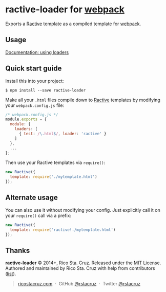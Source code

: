 # ractive-loader for [webpack]

Exports a [Ractive] template as a compiled template for [webpack].

## Usage

[Documentation: using loaders](http://webpack.github.io/docs/using-loaders.html)

## Quick start guide

Install this into your project:

    $ npm install --save ractive-loader

Make all your `.html` files compile down to [Ractive] templates by 
modifying your `webpack.config.js` file:

```js
/* webpack.config.js */
module.exports = {
  module: {
    loaders: [
      { test: /\.html$/, loader: 'ractive' }
    ]
  },
  ...
};
```

Then use your Ractive templates via `require()`:

```js
new Ractive({
  template: require('./mytemplate.html')
});
```

## Alternate usage

You can also use it without modifying your config. Just explicitly call it on 
your `require()` call via a prefix:

```js
new Ractive({
  template: require('ractive!./mytemplate.html')
});
```

Thanks
------

[Ractive]: http://www.ractivejs.org
[webpack]: http://webpack.github.io/

**ractive-loader** © 2014+, Rico Sta. Cruz. Released under the [MIT] License.<br>
Authored and maintained by Rico Sta. Cruz with help from contributors ([list][contributors]).

> [ricostacruz.com](http://ricostacruz.com) &nbsp;&middot;&nbsp;
> GitHub [@rstacruz](https://github.com/rstacruz) &nbsp;&middot;&nbsp;
> Twitter [@rstacruz](https://twitter.com/rstacruz)

[MIT]: http://mit-license.org/
[contributors]: http://github.com/rstacruz/ractive-loader/contributors
